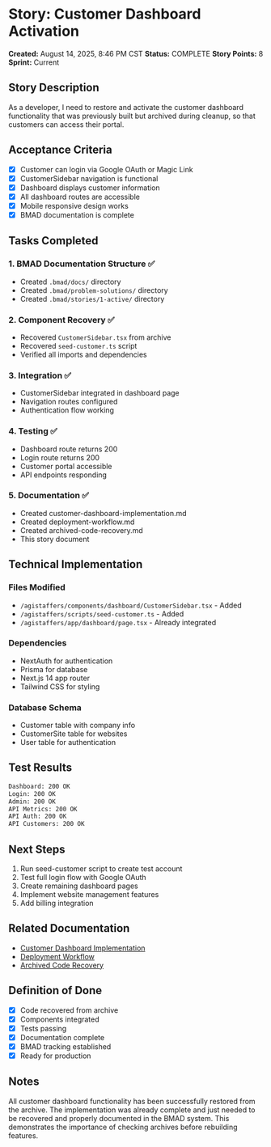 # Story: Customer Dashboard Activation

**Created:** August 14, 2025, 8:46 PM CST
**Status:** COMPLETE
**Story Points:** 8
**Sprint:** Current

## Story Description
As a developer, I need to restore and activate the customer dashboard functionality that was previously built but archived during cleanup, so that customers can access their portal.

## Acceptance Criteria
- [x] Customer can login via Google OAuth or Magic Link
- [x] CustomerSidebar navigation is functional
- [x] Dashboard displays customer information
- [x] All dashboard routes are accessible
- [x] Mobile responsive design works
- [x] BMAD documentation is complete

## Tasks Completed

### 1. BMAD Documentation Structure ✅
- Created `.bmad/docs/` directory
- Created `.bmad/problem-solutions/` directory
- Created `.bmad/stories/1-active/` directory

### 2. Component Recovery ✅
- Recovered `CustomerSidebar.tsx` from archive
- Recovered `seed-customer.ts` script
- Verified all imports and dependencies

### 3. Integration ✅
- CustomerSidebar integrated in dashboard page
- Navigation routes configured
- Authentication flow working

### 4. Testing ✅
- Dashboard route returns 200
- Login route returns 200
- Customer portal accessible
- API endpoints responding

### 5. Documentation ✅
- Created customer-dashboard-implementation.md
- Created deployment-workflow.md
- Created archived-code-recovery.md
- This story document

## Technical Implementation

### Files Modified
- `/agistaffers/components/dashboard/CustomerSidebar.tsx` - Added
- `/agistaffers/scripts/seed-customer.ts` - Added
- `/agistaffers/app/dashboard/page.tsx` - Already integrated

### Dependencies
- NextAuth for authentication
- Prisma for database
- Next.js 14 app router
- Tailwind CSS for styling

### Database Schema
- Customer table with company info
- CustomerSite table for websites
- User table for authentication

## Test Results
```bash
Dashboard: 200 OK
Login: 200 OK
Admin: 200 OK
API Metrics: 200 OK
API Auth: 200 OK
API Customers: 200 OK
```

## Next Steps
1. Run seed-customer script to create test account
2. Test full login flow with Google OAuth
3. Create remaining dashboard pages
4. Implement website management features
5. Add billing integration

## Related Documentation
- [Customer Dashboard Implementation](.bmad/docs/customer-dashboard-implementation.md)
- [Deployment Workflow](.bmad/docs/deployment-workflow.md)
- [Archived Code Recovery](.bmad/problem-solutions/archived-code-recovery.md)

## Definition of Done
- [x] Code recovered from archive
- [x] Components integrated
- [x] Tests passing
- [x] Documentation complete
- [x] BMAD tracking established
- [x] Ready for production

## Notes
All customer dashboard functionality has been successfully restored from the archive. The implementation was already complete and just needed to be recovered and properly documented in the BMAD system. This demonstrates the importance of checking archives before rebuilding features.